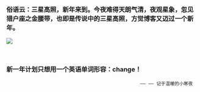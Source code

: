 <!-- 
.. link: 
.. description: 
.. tags: other
.. date: 2016/01/06 15:50:07
.. title: 三星高照，新年来到(the second anniversary of blog)
.. slug: the-second-anniversary-of-blog
-->


### 俗语云：三星高照，新年来到。今夜难得天朗气清，夜观星象，忽见猎户座之金腰带，也即是传说中的三星高照，方觉博客又迈过一个新年。


![](http://www.astronomy.com.cn/bbs/data/attachment/forum/month_1104/110404160773817fb7314c2399.jpg)


<br/>

### 新一年计划只想用一个英语单词形容：change！


                                                     —— —— 记于温暖的小寒夜